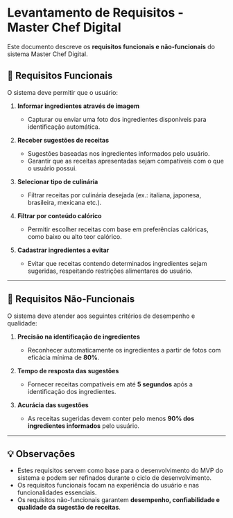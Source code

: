# Levantamento de Requisitos - Master Chef Digital

Este documento descreve os **requisitos funcionais e não-funcionais** do sistema Master Chef Digital.

## 📌 Requisitos Funcionais

O sistema deve permitir que o usuário:

1. **Informar ingredientes através de imagem**  
   - Capturar ou enviar uma foto dos ingredientes disponíveis para identificação automática.

2. **Receber sugestões de receitas**  
   - Sugestões baseadas nos ingredientes informados pelo usuário.  
   - Garantir que as receitas apresentadas sejam compatíveis com o que o usuário possui.

3. **Selecionar tipo de culinária**  
   - Filtrar receitas por culinária desejada (ex.: italiana, japonesa, brasileira, mexicana etc.).

4. **Filtrar por conteúdo calórico**  
   - Permitir escolher receitas com base em preferências calóricas, como baixo ou alto teor calórico.

5. **Cadastrar ingredientes a evitar**  
   - Evitar que receitas contendo determinados ingredientes sejam sugeridas, respeitando restrições alimentares do usuário.

---

## 📌 Requisitos Não-Funcionais

O sistema deve atender aos seguintes critérios de desempenho e qualidade:

1. **Precisão na identificação de ingredientes**  
   - Reconhecer automaticamente os ingredientes a partir de fotos com eficácia mínima de **80%**.

2. **Tempo de resposta das sugestões**  
   - Fornecer receitas compatíveis em até **5 segundos** após a identificação dos ingredientes.

3. **Acurácia das sugestões**  
   - As receitas sugeridas devem conter pelo menos **90% dos ingredientes informados** pelo usuário.

---

## 💡 Observações

- Estes requisitos servem como base para o desenvolvimento do MVP do sistema e podem ser refinados durante o ciclo de desenvolvimento.  
- Os requisitos funcionais focam na experiência do usuário e nas funcionalidades essenciais.  
- Os requisitos não-funcionais garantem **desempenho, confiabilidade e qualidade da sugestão de receitas**.
